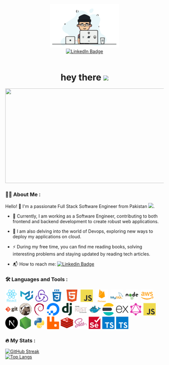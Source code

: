 <div id="header" align="center">
  <img src="./header-gif-2.gif" width="220"/>

  <div id="badges">
    <a href="https://www.linkedin.com/in/aneeq-akbar/" target="_blank">
      <img src="https://img.shields.io/badge/LinkedIn-blue?style=for-the-badge&logo=linkedin&logoColor=white" alt="LinkedIn Badge"/>
    </a>
  </div>
  
  <div>
    <img src="https://komarev.com/ghpvc/?username=aneeqakbar&style=flat-square&color=blue" alt=""/>
  </div>

  <h1>
    hey there
    <img src="https://media.giphy.com/media/hvRJCLFzcasrR4ia7z/giphy.gif" width="30px"/>
  </h1>
</div>

<div align="center">
  <img src="https://media.giphy.com/media/L8K62iTDkzGX6/giphy.gif" width="600" height="300"/>
</div>

### :woman_technologist: About Me :
<div>
  <p>Hello! 👋 I'm a passionate Full Stack Software Engineer from Pakistan <img src="https://media.giphy.com/media/ZVik7pBtu9dNS/giphy.gif" width="30">.</p>
  
  - 🔭 Currently, I am working as a Software Engineer, contributing to both frontend and backend development to create robust web applications.
    
  - 🌱 I am also delving into the world of Devops, exploring new ways to deploy my applications on cloud.
  
  - ⚡ During my free time, you can find me reading books, solving interesting problems and staying updated by reading tech articles.
  
  - 📬 How to reach me: [![Linkedin Badge](https://img.shields.io/badge/-kakbar-blue?style=flat&logo=Linkedin&logoColor=white)](https://www.linkedin.com/in/aneeq-akbar/)
  
</div>

### :hammer_and_wrench: Languages and Tools :

<div>
  <img src="https://github.com/devicons/devicon/blob/master/icons/react/react-original-wordmark.svg" title="React" alt="React" width="40" height="40"/>&nbsp;
  <img src="https://github.com/devicons/devicon/blob/master/icons/materialui/materialui-original.svg" title="Material UI" alt="Material UI" width="40" height="40"/>&nbsp;
  <img src="https://github.com/devicons/devicon/blob/master/icons/redux/redux-original.svg" title="Redux" alt="Redux " width="40" height="40"/>&nbsp;
  <img src="https://github.com/devicons/devicon/blob/master/icons/css3/css3-plain-wordmark.svg"  title="CSS3" alt="CSS" width="40" height="40"/>&nbsp;
  <img src="https://github.com/devicons/devicon/blob/master/icons/html5/html5-original.svg" title="HTML5" alt="HTML" width="40" height="40"/>&nbsp;
  <img src="https://github.com/devicons/devicon/blob/master/icons/javascript/javascript-original.svg" title="JavaScript" alt="JavaScript" width="40" height="40"/>&nbsp;
  <img src="https://github.com/devicons/devicon/blob/master/icons/firebase/firebase-plain-wordmark.svg" title="Firebase" alt="Firebase" width="40" height="40"/>&nbsp;
  <img src="https://github.com/devicons/devicon/blob/master/icons/mysql/mysql-original-wordmark.svg" title="MySQL"  alt="MySQL" width="40" height="40"/>&nbsp;
  <img src="https://github.com/devicons/devicon/blob/master/icons/nodejs/nodejs-original-wordmark.svg" title="NodeJS" alt="NodeJS" width="40" height="40"/>&nbsp;
  <img src="https://github.com/devicons/devicon/blob/master/icons/amazonwebservices/amazonwebservices-plain-wordmark.svg" title="AWS" alt="AWS" width="40" height="40"/>&nbsp;
  <img src="https://github.com/devicons/devicon/blob/master/icons/git/git-original-wordmark.svg" title="Git" **alt="Git" width="40" height="40"/>
  <img src="https://github.com/devicons/devicon/blob/master/icons/dbeaver/dbeaver-original.svg" title="Git" **alt="Git" width="40" height="40"/>
  <img src="https://github.com/devicons/devicon/blob/master/icons/debian/debian-original.svg" title="Git" **alt="Git" width="40" height="40"/>
  <img src="https://github.com/devicons/devicon/blob/master/icons/digitalocean/digitalocean-original.svg" title="Git" **alt="Git" width="40" height="40"/>
  <img src="https://github.com/devicons/devicon/blob/master/icons/django/django-plain.svg" title="Git" **alt="Git" width="40" height="40"/>
  <img src="https://github.com/devicons/devicon/blob/master/icons/djangorest/djangorest-original.svg" title="Git" **alt="Git" width="40" height="40"/>
  <img src="https://github.com/devicons/devicon/blob/master/icons/docker/docker-original.svg" title="Git" **alt="Git" width="40" height="40"/>
  <img src="https://github.com/devicons/devicon/blob/master/icons/elasticsearch/elasticsearch-original.svg" title="Git" **alt="Git" width="40" height="40"/>
  <img src="https://github.com/devicons/devicon/blob/master/icons/express/express-original.svg" title="Git" **alt="Git" width="40" height="40"/>
  <img src="https://github.com/devicons/devicon/blob/master/icons/graphql/graphql-plain.svg" title="Git" **alt="Git" width="40" height="40"/>
  <img src="https://github.com/devicons/devicon/blob/master/icons/javascript/javascript-original.svg" title="Git" **alt="Git" width="40" height="40"/>
  <img src="https://github.com/devicons/devicon/blob/master/icons/nextjs/nextjs-original.svg" title="Git" **alt="Git" width="40" height="40"/>
  <img src="https://github.com/devicons/devicon/blob/master/icons/nodejs/nodejs-original.svg" title="Git" **alt="Git" width="40" height="40"/>
  <img src="https://github.com/devicons/devicon/blob/master/icons/python/python-original.svg" title="Git" **alt="Git" width="40" height="40"/>
  <img src="https://github.com/devicons/devicon/blob/master/icons/rabbitmq/rabbitmq-original.svg" title="Git" **alt="Git" width="40" height="40"/>
  <img src="https://github.com/devicons/devicon/blob/master/icons/redis/redis-original.svg" title="Git" **alt="Git" width="40" height="40"/>
  <img src="https://github.com/devicons/devicon/blob/master/icons/sass/sass-original.svg" title="Git" **alt="Git" width="40" height="40"/>
  <img src="https://github.com/devicons/devicon/blob/master/icons/selenium/selenium-original.svg" title="Git" **alt="Git" width="40" height="40"/>
  <img src="https://github.com/devicons/devicon/blob/master/icons/typescript/typescript-original.svg" title="Git" **alt="Git" width="40" height="40"/>
  <img src="https://github.com/devicons/devicon/blob/master/icons/typescript/typescript-original.svg" title="Git" **alt="Git" width="40" height="40"/>
</div>

### :fire: My Stats :

[![GitHub Streak](http://github-readme-streak-stats.herokuapp.com?user=aneeqakbar&theme=highcontrast&border_radius=4.6&exclude_days=Sun%2CSat)](https://git.io/streak-stats)
<br/>
[![Top Langs](https://github-readme-stats.vercel.app/api/top-langs/?username=aneeqakbar&layout=compact&theme=vision-friendly-dark)](https://github.com/anuraghazra/github-readme-stats)
<!--
**aneeqakbar/aneeqakbar** is a ✨ _special_ ✨ repository because its `README.md` (this file) appears on your GitHub profile.

Here are some ideas to get you started:

- 🔭 I’m currently working on ...
- 🌱 I’m currently learning ...
- 👯 I’m looking to collaborate on ...
- 🤔 I’m looking for help with ...
- 💬 Ask me about ...
- 📫 How to reach me: ...
- 😄 Pronouns: ...
- ⚡ Fun fact: ...
-->
